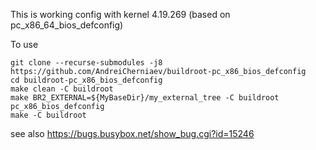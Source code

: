 This is working config with kernel 4.19.269 (based on pc_x86_64_bios_defconfig)

To use
```
git clone --recurse-submodules -j8 https://github.com/AndreiCherniaev/buildroot-pc_x86_bios_defconfig
cd buildroot-pc_x86_bios_defconfig
make clean -C buildroot
make BR2_EXTERNAL=${MyBaseDir}/my_external_tree -C buildroot pc_x86_bios_defconfig
make -C buildroot
```

see also
https://bugs.busybox.net/show_bug.cgi?id=15246

